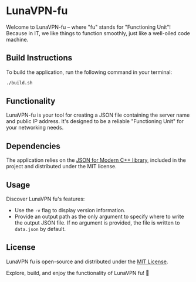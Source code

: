# LunaVPN-fu

Welcome to LunaVPN-fu – where "fu" stands for "Functioning Unit"! Because in IT, we like things to function smoothly, just like a well-oiled code machine.

## Build Instructions

To build the application, run the following command in your terminal:

```bash
./build.sh
```

## Functionality

LunaVPN-fu is your tool for creating a JSON file containing the server name and public IP address. It's designed to be a reliable "Functioning Unit" for your networking needs.

## Dependencies

The application relies on the [JSON for Modern C++ library](https://github.com/nlohmann/json), included in the project and distributed under the MIT license.

## Usage

Discover LunaVPN fu's features:

- Use the `-v` flag to display version information.
- Provide an output path as the only argument to specify where to write the output JSON file. If no argument is provided, the file is written to `data.json` by default.

## License

LunaVPN fu is open-source and distributed under the [MIT License](LICENSE).

Explore, build, and enjoy the functionality of LunaVPN fu! 🚀